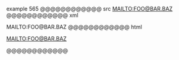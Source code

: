 example 565
@@@@@@@@@@@@ src
<MAILTO:FOO@BAR.BAZ>
@@@@@@@@@@@@ xml
<?xml version="1.0" encoding="UTF-8"?>
<!DOCTYPE document SYSTEM "CommonMark.dtd">
<document xmlns="http://commonmark.org/xml/1.0">
  <paragraph>
    <link destination="MAILTO:FOO@BAR.BAZ" title="">
      <text>MAILTO:FOO@BAR.BAZ</text>
    </link>
  </paragraph>
</document>
@@@@@@@@@@@@ html
<p><a href="MAILTO:FOO@BAR.BAZ">MAILTO:FOO@BAR.BAZ</a></p>
@@@@@@@@@@@@
